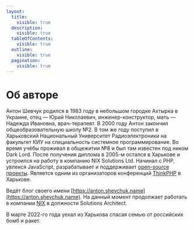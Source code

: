 ```yaml
---
layout:
  title:
    visible: true
  description:
    visible: true
  tableOfContents:
    visible: true
  outline:
    visible: true
  pagination:
    visible: true
---
```


# Об авторе

Антон Шевчук родился в 1983 году в небольшом городке Ахтырка в Украине, отец — Юрий Николаевич, инженер-конструктор, мать — Надежда Ивановна, врач-терапевт. В 2000 году Антон закончил общеобразовательную школу №2. В том же году поступил в Харьковский Национальный Университет Радиоэлектроники на факультет КИУ на специальность системное программирование. Во время учёбы проживал в общежитии №8 и был там известен под ником Dark Lord. После получения диплома в 2005-м остался в Харькове и устроился на работу в компанию NIX Solutions Ltd. Начинал с PHP, увлекся JavaScript, разрабатывает и поддерживает [open-source проекты](https://github.com/AntonShevchuk/). Является одним из организаторов конференций [ThinkPHP](https://www.meetup.com/thinkphp/) в Харькове.

Ведёт блог своего имени [https://anton.shevchuk.name](https://anton.shevchuk.name). На данный момент продолжает работать в компании [NIX](https://nixsolutions.com) в должности Solutions Architect.&#x20;

В марте 2022-го года уехал из Харькова спасая семью от российских бомб и ракет.
